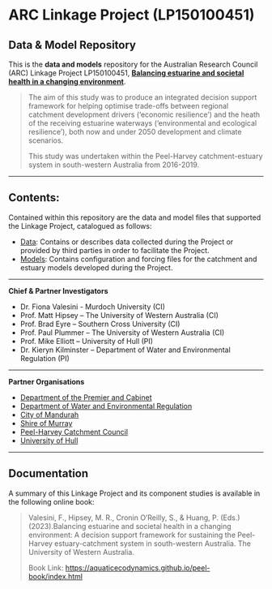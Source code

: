 # ARC Linkage Project (LP150100451) 
<!-- 
<img src="https://github.com/AquaticEcoDynamics/Peel_ARC/blob/master/Images/Logos/ARC.jpeg" width="189" height="51.5" align="right">
 -->
 
## Data & Model Repository

This is the **data and models** repository for the Australian Research Council (ARC) Linkage Project LP150100451, [**Balancing estuarine and societal health in a changing environment**](https://aquaticecodynamics.github.io/peel-book/index.html).

> 
> The aim of this study was to produce an integrated decision support framework for helping optimise trade-offs between regional catchment development drivers (‘economic resilience’) 
and the heath of the receiving estuarine waterways (‘environmental and ecological resilience’), both now and under 2050 development and climate scenarios.
>
>This study was undertaken within the Peel-Harvey catchment-estuary system in south-western Australia from 2016-2019.


---

## Contents:
Contained within this repository are the data and model files that supported the Linkage Project, catalogued as follows:
- [Data](https://github.com/AquaticEcoDynamics/Peel_ARC/tree/master/Data): Contains or describes data collected during the Project or provided by third parties in order to facilitate the Project.
- [Models](https://github.com/AquaticEcoDynamics/Peel_ARC/tree/master/Models): Contains configuration and forcing files for the catchment and estuary models developed during the Project.

---

 **Chief & Partner Investigators**   
  - Dr. Fiona Valesini - Murdoch University (CI)   
  - Prof. Matt Hipsey – The University of Western Australia (CI)   
  - Prof. Brad Eyre – Southern Cross University (CI)   
  - Prof. Paul Plummer – The University of Western Australia (CI)   
  - Prof. Mike Elliott – University of Hull (PI)   
  - Dr. Kieryn Kilminster – Department of Water and Environmental Regulation (PI)   

---

 **Partner Organisations**
  - [Department of the Premier and Cabinet](https://www.wa.gov.au/organisation/department-of-the-premier-and-cabinet)
  - [Department of Water and Environmental Regulation](https://www.wa.gov.au/organisation/department-of-water-and-environmental-regulation)
  - [City of Mandurah](https://www.mandurah.wa.gov.au/)
  - [Shire of Murray](https://www.murray.wa.gov.au/)
  - [Peel-Harvey Catchment Council](https://peel-harvey.org.au/)
  - [University of Hull](https://www.hull.ac.uk/)

---

<!-- 
## Data

Contained within this repository is data collected as part of the linkage program as well as 3rd party data collected in order to facilitate the modelling components.

The data has been catalogued into the following catagories:

- Benthic Macroinvertebrate
- BOM Met
- Fish
- Isotope
- Land Use
- Macrophyte
- Nutrient
- Phytoplankton
- Sediment

The Primary point of contact for the data repository is <a href="mailto:brendan.busch@uwa.edu.au">_Brendan Busch_</a>

---

## Models

<img src="https://github.com/AquaticEcoDynamics/Peel_ARC/blob/master/Images/Link.png">

Contained within this repository is model files developed during the linkage program, catalogued into two groups:

- Catchment: files for Peel-Harvey catchment modelling
- PHERM (**P**eel-**H**arvey **E**stuary **R**esponse **M**odel): files for Peel-Harvey Estuary hydrology and water quality modelling

- [Images](https://github.com/AquaticEcoDynamics/Peel_ARC/tree/master/Images): Contains logos and site maps used in this repository.

---
 -->
 

## Documentation

A summary of this Linkage Project and its component studies is available in the following online book:

>Valesini, F., Hipsey, M. R., Cronin O’Reilly, S., & Huang, P. (Eds.) (2023).Balancing estuarine and societal health in a changing environment: 
A decision support framework for sustaining the Peel-Harvey estuary-catchment system in south-western Australia. The University of Western Australia. 
>
>Book Link: https://aquaticecodynamics.github.io/peel-book/index.html

<!--
 https://doi.org/10.26182/ymst-gz83. 
---

<img src="https://github.com/AquaticEcoDynamics/Peel_ARC/blob/master/Images/Logos/UWACMYK.png" width="130" height="43" align="left"><img src="https://github.com/AquaticEcoDynamics/Peel_ARC/blob/master/Images/Logos/murdoch.png" width="77.5" height="77.5" align="right">
 -->